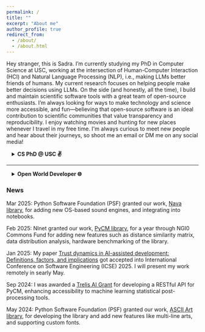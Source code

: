 ```yaml
---
permalink: /
title: ""
excerpt: "About me"
author_profile: true
redirect_from: 
  - /about/
  - /about.html
---
```


Hey stranger, this is Sadra. I’m currently studying my PhD in Computer Science at USC, working at the intersection of Human-Computer Interaction (HCI) and Natural Language Processing (NLP), i.e., making LLMs better friends of humans.
My current research focuses on helping people make better decisions using LLMs.
On the side (and honestly, all the time), I build and maintain scientific software tools with a great team of open-source enthusiasts.
I’m always looking for ways to make technology and science more accessible, and fun—believing that open-source software is an ideal contribution to scientific communities that value transparency and reproducibility.
I enjoy watching movies and hunting for new places whenever I travel in my free time.
I'm always curious to meet new people and hear about their journeys, so shoot me an email or DM me on any social media!


<details>
<summary style="margin-left: 1em;"><b>CS PhD @ USC ✌️</b></summary><div style="margin-left: 1em;">
The main problem I'm trying to solve is the integration of AI systems into human workflows—specifically, answering the question: "What is the core part of a task that AI cannot do, and how can AI assist humans in doing that?"
Helping humans tackle the hardest parts of their jobs—with AI as a consultant—is the overarching meta-goal of my current research.
To address this, I've explored several domains where large language models (LLMs) have been introduced but face full-integration challenges. These include software developers trusting code agents for programming, strategic decision-making in the board game Diplomacy, and patients navigating conflicting medical advice.
<br><br>
I'm currently in my second year and looking forward to exploring more domains to develop a taxonomy of these challenges and a framework that identifies the right interaction patterns and integration points for AI.
Throughout this journey, I've had the great opportunity to work with the Adaptive Computing Experience (ACE) Lab (Souti Chattopadhyay’s lab @ GCS) and [CUTE LAB NAME] (Jonathan May’s lab @ ISI).
<br><br>
You can find some of my publications below:
  <details>
    <summary style="margin-left: 1em;">[ICSE25] <b>Trust dynamics in AI-assisted development: Definitions, factors, and implications,</b> <b><u>Sadra Sabouri</u></b>, Philipp Eibl, Xinyi Zhou, Morteza Ziyadi, Nenad Medvidovic, Lars Lindemann, Souti Chattopadhyay</summary><div style="margin-left: 1em;">
    <a href="https://www.amazon.science/publications/trust-dynamics-in-ai-assisted-development-definitions-factors-and-implications" style="text-decoration: none;"><div style="display: inline-block;padding: 6px 12px;background-color: #007BFF;color: white;border-radius: 4px;font-size: 14px;text-align: center;cursor: pointer;">Paper</div></a><br>
    We investigate how developers define, evaluate, and evolve trust in AI-generated code suggestions through a mixed-method study involving surveys and observations. We found that while comprehensibility and perceived correctness are key to trust decisions, developers often revise their choices, accepting only 52% of AI suggestions, highlighting the need for better real-time support and offering four validated guidelines to improve developer-AI collaboration.
  </div></details>
  <details>
    <summary style="margin-left: 1em;">[ACL25] <b>ELI-Why: Evaluating the Pedagogical Utility of Language Model Explanations,</b> Brihi Joshi, Keyu He, Sahana Ramnath, <b><u>Sadra Sabouri</u></b>, Kaitlyn Zhou, Souti Chattopadhyay, Swabha Swayamdipta, Xiang Ren</summary><div style="margin-left: 1em;">
    <a href="https://arxiv.org/pdf/2506.14200" style="text-decoration: none;"><div style="display: inline-block;padding: 6px 12px;background-color: #007BFF;color: white;border-radius: 4px;font-size: 14px;text-align: center;cursor: pointer;">Paper</div></a>
    <a href="https://github.com/INK-USC/ELI-Why" style="text-decoration: none;"><div style="display: inline-block;padding: 6px 12px;background-color: #007BFF;color: white;border-radius: 4px;font-size: 14px;text-align: center;cursor: pointer;">Code</div></a>
    <a href="https://huggingface.co/collections/INK-USC/eli-why-6849086c86556f7a2dd7c686" style="text-decoration: none;"><div style="display: inline-block;padding: 6px 12px;background-color: #007BFF;color: white;border-radius: 4px;font-size: 14px;text-align: center;cursor: pointer;">Data</div></a><br>
    We investigate how well language models adapt explanations to learners with varying educational backgrounds using ELI-Why, a benchmark of 13.4K "Why" questions. Through two human studies, we found that GPT-4 explanations align with intended grade levels only 50% of the time and are rated 20% less suitable for learners’ needs compared to layperson-curated responses, revealing limitations in their pedagogical adaptability.
  </div></details>
<br>
Always happy to chat, collaborate, or just hear what you're working on; feel free to reach out!
</div></details>

<hr>

<details>
<summary style="margin-left: 1em;"><b>Open World Developer 🌐</b></summary><div style="margin-left: 1em;">
...
</div></details>

### News

Mar 2025: Python Software Foundation (PSF) granted our work, [Nava library](https://github.com/openscilab/nava), for adding new OS-based sound engines, and integrating into notebooks.

Feb 2025: Nlnet granted our work, [PyCM library](https://github.com/sepandhaghighi/pycm), for a year through NGI0 Commons Fund for adding new features such as distance similarity matrix, data distribution analysis, hardware benchmarking of the library.

Jan 2025: My paper [Trust dynamics in AI-assisted development: Definitions, factors, and implications](https://www.amazon.science/publications/trust-dynamics-in-ai-assisted-development-definitions-factors-and-implications) got accepted into International Conference on Software Engineering (ICSE) 2025. I will present my work remotely in searly May.

Sep 2024: I was awarded a [Trelis AI Grant](https://trelis.com/trelis-ai-grants/) for developing a RESTful API for PyCM, enhancing accessibility to machine learning statistical post-processing tools.

May 2024: Python Software Foundation (PSF) granted our work, [ASCII Art library](https://github.com/sepandhaghighi/art), for developing the library and add new features like multi-line arts, and supporting custom fonts.
